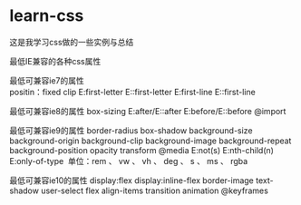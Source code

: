 # learn-css
这是我学习css做的一些实例与总结



最低IE兼容的各种css属性

最低可兼容ie7的属性		
positin：fixed
clip
E:first-letter
E::first-letter
E:first-line
E::first-line

最低可兼容ie8的属性
box-sizing
E:after/E::after
E:before/E::before
@import

最低可兼容ie9的属性
border-radius
box-shadow
background-size
background-origin
background-clip
background-image
background-repeat
background-position
opacity
transform
@media 
E:not(s)
E:nth-child(n)
E:only-of-type 
单位：rem 、 vw  、 vh 、 deg 、 s 、 ms 、 rgba  

最低可兼容ie10的属性
display:flex
display:inline-flex
border-image
text-shadow
user-select
flex
align-items
transition
animation
@keyframes


